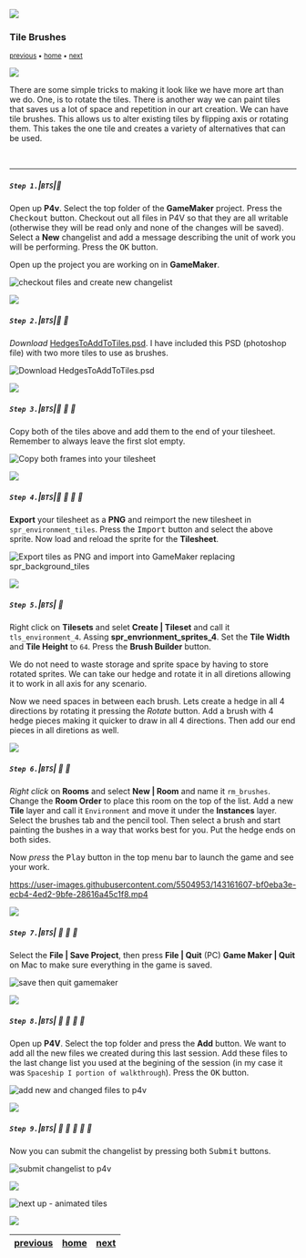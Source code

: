 ![](../images/line3.png)

### Tile Brushes

<sub>[previous](../auto-tile/README.md#user-content-auto-tile-template) • [home](../README.md#user-content-gms2-background-tiles--sprites---table-of-contents) • [next](../animated-tiles/README.md#user-content-animated-tiles)</sub>

![](../images/line3.png)

There are some simple tricks to making it look like we have more art than we do.  One, is to rotate the tiles. There is another way we can paint tiles that saves us a lot of space and repetition in our art creation.  We can have tile brushes.  This allows us to alter existing tiles by flipping axis or rotating them.  This takes the one tile and creates a variety of alternatives that can be used.

<br>

---

##### `Step 1.`\|`BTS`|:small_blue_diamond:

Open up **P4v**.  Select the top folder of the **GameMaker** project. Press the <kbd>Checkout</kbd> button.  Checkout out all files in P4V so that they are all writable (otherwise they will be read only and none of the changes will be saved). Select a **New** changelist and add a message describing the unit of work you will be performing. Press the <kbd>OK</kbd> button.

Open up the project you are working on in **GameMaker**. 

![checkout files and create new changelist](images/checkoutFiles.png)

![](../images/line2.png)

##### `Step 2.`\|`BTS`|:small_blue_diamond: :small_blue_diamond: 

*Download* [HedgesToAddToTiles.psd](../Assets/Photoshop/HedgesToAddToTiles.psd). I have included this PSD (photoshop file) with two more tiles to use as brushes. 

![Download HedgesToAddToTiles.psd](images/TwoFramesOfBushes.png)

![](../images/line2.png)

##### `Step 3.`\|`BTS`|:small_blue_diamond: :small_blue_diamond: :small_blue_diamond:

Copy both of the tiles above and add them to the end of your tilesheet. Remember to always leave the first slot empty.

![Copy both frames into your tilesheet](images/CopyPasteHedgestoTilesheet.png)

![](../images/line2.png)

##### `Step 4.`\|`BTS`|:small_blue_diamond: :small_blue_diamond: :small_blue_diamond: :small_blue_diamond:

**Export** your tilesheet as a **PNG** and reimport the new tilesheet in `spr_environment_tiles`. Press the <kbd>Import</kbd> button and select the above sprite. Now load and reload the sprite for the **Tilesheet**.

![Export tiles as PNG and import into GameMaker replacing spr_background_tiles](images/ReimportForBrushes.png)

![](../images/line2.png)

##### `Step 5.`\|`BTS`| :small_orange_diamond:

Right click on **Tilesets** and selet **Create | Tileset** and call it `tls_environment_4`. Assing **spr_envrionment_sprites_4**. Set the **Tile Width** and **Tile Height** to `64`. Press the **Brush Builder** button.  

We do not need to waste storage and sprite space by having to store rotated sprites.  We can take our hedge and rotate it in all diretions allowing it to work in all axis for any scenario.

Now we need spaces in between each brush. Lets create a hedge in all 4 directions by rotating it pressing the *Rotate* button.  Add a brush with 4 hedge pieces making it quicker to draw in all 4 directions.  Then add our end pieces in all diretions as well.

![](../images/line2.png)

##### `Step 6.`\|`BTS`| :small_orange_diamond: :small_blue_diamond:

*Right click* on **Rooms** and select **New | Room** and name it `rm_brushes`. Change the **Room Order** to place this room on the top of the list. Add a new **Tile** layer and call it `Environment` and move it under the **Instances** layer.  Select the brushes tab and the pencil tool.  Then select a brush and start painting the bushes in a way that works best for you. Put the hedge ends on both sides.

Now *press* the <kbd>Play</kbd> button in the top menu bar to launch the game and see your work.

https://user-images.githubusercontent.com/5504953/143161607-bf0eba3e-ecb4-4ed2-9bfe-28616a45c1f8.mp4

![](../images/line2.png)

##### `Step 7.`\|`BTS`| :small_orange_diamond: :small_blue_diamond: :small_blue_diamond:

Select the **File | Save Project**, then press **File | Quit** (PC) **Game Maker | Quit** on Mac to make sure everything in the game is saved.

![save then quit gamemaker](images/saveQuit.png)

![](../images/line2.png)

##### `Step 8.`\|`BTS`| :small_orange_diamond: :small_blue_diamond: :small_blue_diamond: :small_blue_diamond:

Open up **P4V**.  Select the top folder and press the **Add** button.  We want to add all the new files we created during this last session.  Add these files to the last change list you used at the begining of the session (in my case it was `Spaceship I portion of walkthrough`). Press the <kbd>OK</kbd> button.

![add new and changed files to p4v](images/add.png)

![](../images/line2.png)

##### `Step 9.`\|`BTS`| :small_orange_diamond: :small_blue_diamond: :small_blue_diamond: :small_blue_diamond: :small_blue_diamond:

Now you can submit the changelist by pressing both <kbd>Submit</kbd> buttons.

![submit changelist to p4v](images/submit.png)

![](../images/line.png)

<!-- <img src="https://via.placeholder.com/1000x100/45D7CA/000000/?text=Next Up - Animated Tiles"> -->
![next up - animated tiles](images/banner.png)

![](../images/line.png)

| [previous](../auto-tile/README.md#user-content-auto-tile-template)| [home](../README.md#user-content-gms2-background-tiles--sprites---table-of-contents) | [next](../animated-tiles/README.md#user-content-animated-tiles)|
|---|---|---|
